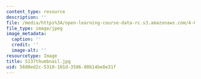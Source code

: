 ```yaml
---
content_type: resource
description: ''
file: /media/https%3A/open-learning-course-data-rc.s3.amazonaws.com/4-614-religious-architecture-and-islamic-cultures-fall-2002/5680ed2c5310101d358680b14be8e31f_5137thumbnail.jpg
file_type: image/jpeg
image_metadata:
  caption: ''
  credit: ''
  image-alt: ''
resourcetype: Image
title: 5137thumbnail.jpg
uid: 5680ed2c-5310-101d-3586-80b14be8e31f
---
```

